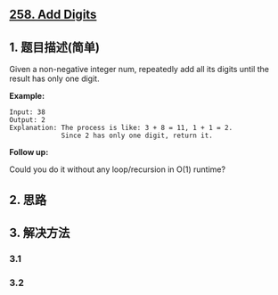 ## [258. Add Digits](https://leetcode-cn.com/problems/add-digits/)

## 1. 题目描述(简单)

Given a non-negative integer num, repeatedly add all its digits until the result has only one digit.

**Example:**
```
Input: 38
Output: 2 
Explanation: The process is like: 3 + 8 = 11, 1 + 1 = 2. 
             Since 2 has only one digit, return it.
```
**Follow up:**
> 
Could you do it without any loop/recursion in O(1) runtime?

## 2. 思路

## 3. 解决方法

### 3.1 


### 3.2

